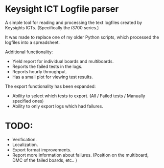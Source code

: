 # Keysight ICT Logfile parser

A simple tool for reading and processing the text logfiles created by Keysights ICTs. (Specifically the i3700 series.)

It was made to replace one of my older Python scripts, which processed the logfiles into a spreadsheet.

Additional functionality:
- Yield report for individual boards and multiboards.
- Reports the failed tests in the logs.
- Reports hourly throughput.
- Has a small plot for viewing test results.

The export functionality has been expanded:
- Ability to select which tests to export. (All / Failed tests / Manually specified ones)
- Ability to only export logs which had failures.

# TODO:

- Verification.
- Localization.
- Export format improvements.
- Report more information about failures. (Position on the multiboard, DMC of the failed boards, etc.. )
